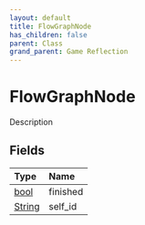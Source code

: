 ```yaml
---
layout: default
title: FlowGraphNode
has_children: false
parent: Class
grand_parent: Game Reflection
---
```

# FlowGraphNode
Description 

## Fields

| Type | Name |
|:----------|:--------------|
| [bool](/riftbreaker-wiki/docs/game-reflection/components/bool/) | finished |
| [String](/riftbreaker-wiki/docs/game-reflection/components/string/) | self_id |


